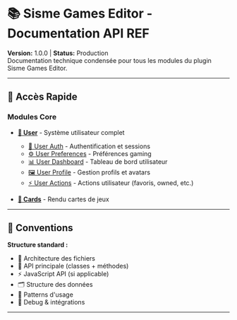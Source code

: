 # 📚 Sisme Games Editor - Documentation API REF

**Version:** 1.0.0 | **Status:** Production  
Documentation technique condensée pour tous les modules du plugin Sisme Games Editor.

---

## 🚀 Accès Rapide

### Modules Core
- **[👤 User](docs/user/user-readme.md)** - Système utilisateur complet
  - [👤 User Auth](docs/user/user-auth-readme.md) - Authentification et sessions
  - [⚙️ User Preferences](docs/user/user-preferences-readme.md) - Préférences gaming
  - [📊 User Dashboard](docs/user/user-dashboard-readme.md) - Tableau de bord utilisateur
  - [🖼️ User Profile](docs/user/user-profile-readme.md) - Gestion profils et avatars
  - [⚡ User Actions](docs/user/user-actions-readme.md) - Actions utilisateur (favoris, owned, etc.)

- **[🎴 Cards](docs/cards/cards-readme.md)** - Rendu cartes de jeux

---

## 📖 Conventions

**Structure standard :**
- 📂 Architecture des fichiers
- 🔧 API principale (classes + méthodes)  
- ⚡ JavaScript API (si applicable)
- 🗂️ Structure des données
- 🚀 Patterns d'usage
- 🐛 Debug & intégrations

---